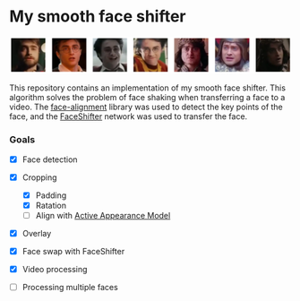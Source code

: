 # My smooth face shifter

![Image](./media/git/crop_padding_and_rotation.png)

This repository contains an implementation of my smooth face shifter.  This algorithm solves the problem of face shaking when transferring a face to a video. The [face-alignment](https://github.com/1adrianb/face-alignment "face-alignment") library was used to detect the key points of the face, and the [FaceShifter](https://github.com/taotaonice/FaceShifter "FaceShifter") network was used to transfer the face.

### Goals

- [x] Face detection
- [x] Cropping
    - [x] Padding
    - [x] Ratation
    - [ ] Align with [Active Appearance Model](https://www.menpo.org/menpofit/aam.html#warp)
- [x] Overlay
- [x] Face swap with FaceShifter
- [x] Video processing
- [ ] Processing multiple faces

